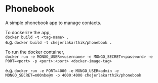 # Phonebook
A simple phonebook app to manage contacts.

To dockerize the app,  
``` docker build -t <tag-name> . ```    
e.g. ``` docker build -t chejerlakarthik/phonebook . ```

To run the docker container,  
``` docker run -e MONGO_USER=<username> -e MONGO_SECRET=<password> -e PORT=<port> -p <port>:<port> <docker-image-tag> ```  

e.g. ``` docker run -e PORT=4000 -e MONGO_USER=admin -e MONGO_SECRET=m00nbe@m -p 4000:4000 chejerlakarthik/phonebook ```
